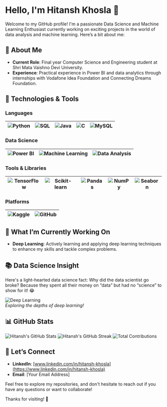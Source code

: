 # Hello, I'm Hitansh Khosla 👋

Welcome to my GitHub profile! I'm a passionate Data Science and Machine Learning Enthusiast currently working on exciting projects in the world of data analysis and machine learning. Here’s a bit about me:

## 🚀 About Me

- **Current Role**: Final year Computer Science and Engineering student at Shri Mata Vaishno Devi University.
- **Experience**: Practical experience in Power BI and data analytics through internships with Vodafone Idea Foundation and Connecting Dreams Foundation.

## 🔧 Technologies & Tools

### Languages
| ![Python](https://img.icons8.com/ios/50/000000/python.png) | ![SQL](https://img.icons8.com/ios/50/000000/sql.png) | ![Java](https://img.icons8.com/ios/50/000000/java.png) | ![C](https://img.icons8.com/ios/50/000000/c-plus-plus.png) | ![MySQL](https://img.icons8.com/ios/50/000000/mysql.png) |
|:---:|:---:|:---:|:---:|:---:|

### Data Science
| ![Power BI](https://img.icons8.com/ios/50/000000/power-bi.png) | ![Machine Learning](https://img.icons8.com/ios/50/000000/machine-learning.png) | ![Data Analysis](https://img.icons8.com/ios/50/000000/data-analysis.png) |
|:---:|:---:|:---:|

### Tools & Libraries
| ![TensorFlow](https://img.icons8.com/ios/50/000000/tensorflow.png) | ![Scikit-learn](https://img.icons8.com/ios/50/000000/scikit-learn.png) | ![Pandas](https://img.icons8.com/ios/50/000000/pandas.png) | ![NumPy](https://img.icons8.com/ios/50/000000/numpy.png) | ![Seaborn](https://img.icons8.com/ios/50/000000/seaborn.png) |
|:---:|:---:|:---:|:---:|:---:|

### Platforms
| ![Kaggle](https://img.icons8.com/ios/50/000000/kaggle.png) | ![GitHub](https://img.icons8.com/ios/50/000000/github.png) |
|:---:|:---:|

## 🌟 What I’m Currently Working On

- **Deep Learning**: Actively learning and applying deep learning techniques to enhance my skills and tackle complex problems.

## 📚 Data Science Insight

Here's a light-hearted data science fact: Why did the data scientist go broke? Because they spent all their money on “data” but had no “science” to show for it! 😂

![Deep Learning](https://media.giphy.com/media/26FxybCFvFgFhw5jG/giphy.gif)  
*Exploring the depths of deep learning!*

## 📊 GitHub Stats

![Hitansh's GitHub Stats](https://github-readme-stats.vercel.app/api?username=hitanshkhosla&show_icons=true&hide_title=true&count_private=true&include_all_commits=true)
![Hitansh's GitHub Streak](https://github-readme-streak-stats.herokuapp.com/?user=hitanshkhosla&theme=dark)
![Total Contributions](https://github-readme-stats.vercel.app/api?username=hitanshkhosla&show_icons=true&count_private=true&hide_title=true&hide=prs&include_all_commits=true)

## 🤝 Let’s Connect

- **LinkedIn**: [www.linkedin.com/in/hitansh-khosla](https://www.linkedin.com/in/hitansh-khosla)
- **Email**: [Your Email Address]

Feel free to explore my repositories, and don't hesitate to reach out if you have any questions or want to collaborate!

Thanks for visiting! 🚀
